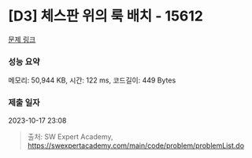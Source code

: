 # [D3] 체스판 위의 룩 배치 - 15612 

[문제 링크](https://swexpertacademy.com/main/code/problem/problemDetail.do?contestProbId=AYOBfxwaAXsDFATW) 

### 성능 요약

메모리: 50,944 KB, 시간: 122 ms, 코드길이: 449 Bytes

### 제출 일자

2023-10-17 23:08



> 출처: SW Expert Academy, https://swexpertacademy.com/main/code/problem/problemList.do